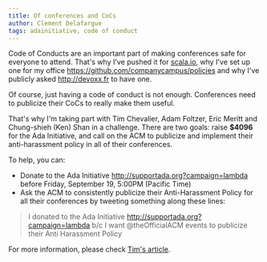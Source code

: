 ```yaml
---
title: Of conferences and CoCs
author: Clement Delafargue
tags: adainitiative, code of conduct
---
```


Code of Conducts are an important part of making conferences safe for everyone
to attend. That's why I've pushed it for
[scala.io](http://scala.io/code-of-conduct.html), why I've set up one for my
office <https://github.com/companycampus/policies> and why I've publicly asked
<http://devoxx.fr> to have one.

Of course, just having a code of conduct is not enough. Conferences need to
publicize their CoCs to really make them useful.

That's why I'm taking part with Tim Chevalier, Adam Foltzer, Eric Meritt and
Chung-shieh (Ken) Shan in a challenge. There are two goals: raise **$4096** for
the Ada Initiative, and call on the ACM to publicize and implement their
anti-harassment policy in all of their conferences.


To help, you can:

- Donate to the Ada Initiative <http://supportada.org?campaign=lambda> before
  Friday, September 19, 5:00PM (Pacific Time)
- Ask the ACM to consistently publicize their Anti-Harassment Policy for all
  their conferences by tweeting something along these lines: 


> I donated to the Ada Initiative http://supportada.org?campaign=lambda b/c I want @theOfficialACM events to publicize their Anti Harassment Policy


For more information, please check [Tim's article](http://tim.dreamwidth.org).
